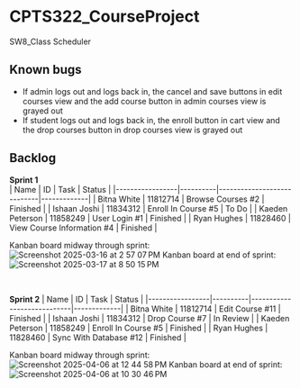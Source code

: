 # CPTS322_CourseProject
SW8_Class Scheduler

## Known bugs
- If admin logs out and logs back in, the cancel and save buttons in edit courses view and the add course button in admin courses view is grayed out
- If student logs out and logs back in, the enroll button in cart view and the drop courses button in drop courses view is grayed out

## Backlog

**Sprint 1**  
| Name            | ID       | Task                       | Status      |
|-----------------|----------|----------------------------|-------------|
| Bitna White     | 11812714 | Browse Courses #2          | Finished    |
| Ishaan Joshi    | 11834312 | Enroll In Course #5        | To Do       |
| Kaeden Peterson | 11858249 | User Login #1              | Finished    |
| Ryan Hughes     | 11828460 | View Course Information #4 | Finished    |  

Kanban board midway through sprint:
![Screenshot 2025-03-16 at 2 57 07 PM](https://github.com/user-attachments/assets/953b905a-7dd7-447f-bd2e-1319a03457ed)
Kanban board at end of sprint:
![Screenshot 2025-03-17 at 8 50 15 PM](https://github.com/user-attachments/assets/47c85dfa-da12-41d6-9baa-933d6309500c)

<br>

**Sprint 2**
| Name            | ID       | Task                       | Status      |
|-----------------|----------|----------------------------|-------------|
| Bitna White     | 11812714 | Edit Course #11            | Finished    |
| Ishaan Joshi    | 11834312 | Drop Course #7             | In Review   |
| Kaeden Peterson | 11858249 | Enroll In Course #5        | Finished    |
| Ryan Hughes     | 11828460 | Sync With Database #12     | Finished    |

Kanban board midway through sprint:
![Screenshot 2025-04-06 at 12 44 58 PM](https://github.com/user-attachments/assets/5bc6c307-4664-4238-b5e3-d8fea94152fe)
Kanban board at end of sprint:
![Screenshot 2025-04-06 at 10 30 46 PM](https://github.com/user-attachments/assets/c9364baa-ef3b-40b0-9a3c-7c4af292600e)
